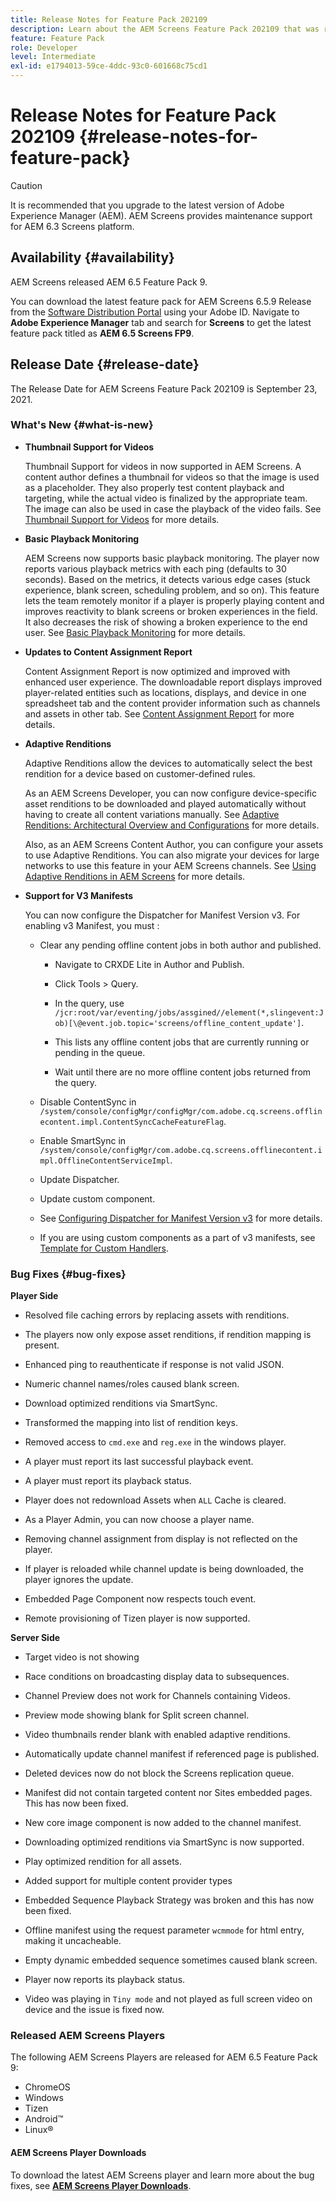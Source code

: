 ```yaml
---
title: Release Notes for Feature Pack 202109
description: Learn about the AEM Screens Feature Pack 202109 that was released on September 23, 2021.
feature: Feature Pack
role: Developer
level: Intermediate
exl-id: e1794013-59ce-4ddc-93c0-601668c75cd1
---
```

# Release Notes for Feature Pack 202109 {#release-notes-for-feature-pack}

>[!CAUTION]
>It is recommended that you upgrade to the latest version of Adobe Experience Manager (AEM). AEM Screens provides maintenance support for AEM 6.3 Screens platform.

## Availability {#availability}

AEM Screens released AEM 6.5 Feature Pack 9.

You can download the latest feature pack for AEM Screens 6.5.9 Release from the [Software Distribution Portal](https://experience.adobe.com/#/downloads/content/software-distribution/en/aem.html) using your Adobe ID. Navigate to **Adobe Experience Manager** tab and search for **Screens** to get the latest feature pack titled as **AEM 6.5 Screens FP9**.

## Release Date {#release-date}

The Release Date for AEM Screens Feature Pack 202109 is September 23, 2021.

### What's New {#what-is-new}

* **Thumbnail Support for Videos**

   Thumbnail Support for videos in now supported in AEM Screens. A content author defines a thumbnail for videos so that the image is used as a placeholder. They also properly test content playback and targeting, while the actual video is finalized by the appropriate team. The image can also be used in case the playback of the video fails.
   See [Thumbnail Support for Videos](/help/user-guide/thumbnail-support.md) for more details.

* **Basic Playback Monitoring**

   AEM Screens now supports basic playback monitoring. The player now reports various playback metrics with each ping (defaults to 30 seconds). Based on the metrics, it detects various edge cases (stuck experience, blank screen, scheduling problem, and so on). This feature lets the team remotely monitor if a player is properly playing content and improves reactivity to blank screens or broken experiences in the field. It also decreases the risk of showing a broken experience to the end user.
   See [Basic Playback Monitoring](https://experienceleague.adobe.com/en/docs/experience-manager-screens/user-guide/administering/installing-screens-player#playback-monitoring) for more details.

* **Updates to Content Assignment Report**

   Content Assignment Report is now optimized and improved with enhanced user experience. The downloadable report displays improved player-related entities  such as locations, displays, and device in one spreadsheet tab and the content provider information such as channels and assets in other tab.
   See [Content Assignment Report](/help/user-guide/content-assignment-report.md) for more details.

* **Adaptive Renditions**

   Adaptive Renditions allow the devices to automatically select the best rendition for a device based on customer-defined rules. 
   
   As an AEM Screens Developer, you can now configure device-specific asset renditions to be downloaded and played automatically without having to create all content variations manually. See [Adaptive Renditions: Architectural Overview and Configurations](/help/user-guide/adaptive-renditions.md) for more details.

   Also, as an AEM Screens Content Author, you can configure your assets to use Adaptive Renditions. You can also migrate your devices for large networks to use this feature in your AEM Screens channels. See [Using Adaptive Renditions in AEM Screens](/help/user-guide/using-adaptive-renditions.md) for more details. 

* **Support for V3 Manifests**

   You can now configure the Dispatcher for Manifest Version v3. For enabling v3 Manifest, you must :

   * Clear any pending offline content jobs in both author and published.

      * Navigate to CRXDE Lite in Author and Publish.

      * Click Tools > Query.

      * In the query, use `/jcr:root/var/eventing/jobs/assgined//element(*,slingevent:Job)[\@event.job.topic='screens/offline_content_update']`.

      * This lists any offline content jobs that are currently running or pending in the queue.

      * Wait until there are no more offline content jobs returned from the query.

   * Disable ContentSync in `/system/console/configMgr/configMgr/com.adobe.cq.screens.offlinecontent.impl.ContentSyncCacheFeatureFlag`.
   
   * Enable SmartSync in `/system/console/configMgr/com.adobe.cq.screens.offlinecontent.impl.OfflineContentServiceImpl`.
   
   * Update Dispatcher.

   * Update custom component.

   
   * See [Configuring Dispatcher for Manifest Version v3](https://experienceleague.adobe.com/en/docs/experience-manager-screens/user-guide/administering/dispatcher-configurations-aem-screens#configuring-dispatcherv3) for more details.
   * If you are using custom components as a part of v3 manifests, see [Template for Custom Handlers](https://experienceleague.adobe.com/en/docs/experience-manager-screens/user-guide/developing/developing-custom-component-tutorial-develop#custom-handlers).
   

### Bug Fixes {#bug-fixes}

**Player Side**

* Resolved file caching errors by replacing assets with renditions.

* The players now only expose asset renditions, if rendition mapping is present.

* Enhanced ping to reauthenticate if response is not valid JSON.

* Numeric channel names/roles caused blank screen.

* Download optimized renditions via SmartSync.

* Transformed the mapping into list of rendition keys.

* Removed access to `cmd.exe` and `reg.exe` in the windows player.

* A player must report its last successful playback event.

* A player must report its playback status.

* Player does not redownload Assets when `ALL` Cache is cleared.

* As a Player Admin, you can now choose a player name.

* Removing channel assignment from display is not reflected on the player.

* If player is reloaded while channel update is being downloaded, the player ignores the update.

* Embedded Page Component now respects touch event.

* Remote provisioning of Tizen player is now supported.

**Server Side**

* Target video is not showing
* Race conditions on broadcasting display data to subsequences.

* Channel Preview does not work for Channels containing Videos.

* Preview mode showing blank for Split screen channel.

* Video thumbnails render blank with enabled adaptive renditions.

* Automatically update channel manifest if referenced page is published.

* Deleted devices now do not block the Screens replication queue.

* Manifest did not contain targeted content nor Sites embedded pages. This has now been fixed.

* New core image component is now added to the channel manifest.

* Downloading optimized renditions via SmartSync is now supported.

* Play optimized rendition for all assets.

* Added support for multiple content provider types

* Embedded Sequence Playback Strategy was broken and this has now been fixed.

* Offline manifest using the request parameter `wcmmode` for html entry, making it uncacheable.

* Empty dynamic embedded sequence sometimes caused blank screen.

* Player now reports its playback status.

* Video was playing in `Tiny mode` and not played as full screen video on device and the issue is fixed now.

### Released AEM Screens Players

The following AEM Screens Players are released for AEM 6.5 Feature Pack 9:

* ChromeOS
* Windows
* Tizen
* Android&trade;
* Linux&reg;

#### AEM Screens Player Downloads

To download the latest AEM Screens player and learn more about the bug fixes, see **[AEM Screens Player Downloads](https://download.macromedia.com/screens/index.html)**.
